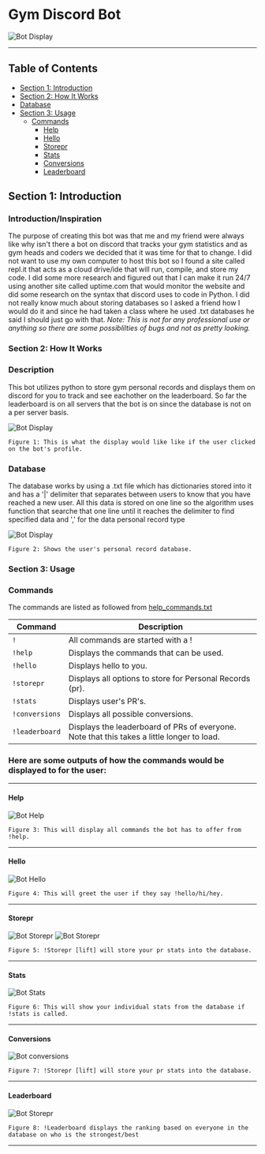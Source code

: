 # Gym Discord Bot
![Bot Display](GymBotTesting/Bot_Profile2.png)

---

## Table of Contents
- [Section 1: Introduction](#section-1-introduction)
- [Section 2: How It Works](#section-2-how-it-works)
- [Database](#database)
- [Section 3: Usage](#section-3-usage)
  - [Commands](#commands)
    - [Help](#help)
    - [Hello](#hello)
    - [Storepr](#storepr)
    - [Stats](#stats)
    - [Conversions](#conversions)
    - [Leaderboard](#leaderboard)


## Section 1: Introduction

### Introduction/Inspiration
The purpose of creating this bot was that me and my friend were always like why isn't there a bot on discord that tracks your gym statistics and as gym heads and coders we decided that it was time for that to change. I did not want to use my own computer to host this bot so I found a site called repl.it that acts as a cloud drive/ide that will run, compile, and store my code. I did some more research and figured out that I can make it run 24/7 using another site called uptime.com that would monitor the website and did some research on the syntax that discord uses to code in Python. I did not really know much about storing databases so I asked a friend how I would do it and since he had taken a class where he used .txt databases he said I should just go with that. 
*Note: This is not for any professional use or anything so there are some possiblilties of bugs and not as pretty looking.*

### Section 2: How It Works

### Description
This bot utilizes python to store gym personal records and displays them on discord for you to track and see eachother on the leaderboard. So far the leaderboard is on all servers that the bot is on since the database is not on a per server basis.

![Bot Display](GymBotTesting/Bot_Profile.png)

`Figure 1: This is what the display would like like if the user clicked on the bot's profile.`


### Database
The database works by using a .txt file which has dictionaries stored into it and has a '|' delimiter that separates between users to know that you have reached a new user.
All this data is stored on one line so the algorithm uses function that searche that one line until it reaches the delimiter to find specified data and ',' for the data personal record type

![Bot Display](GymBotTesting/userpr_database.png)

`Figure 2: Shows the user's personal record database.`

### Section 3: Usage

### Commands
The commands are listed as followed from [help_commands.txt](database/help_commands.txt)

| Command          | Description                                         |
|------------------|-----------------------------------------------------|
| `!`              | All commands are started with a !                   |
| `!help`          | Displays the commands that can be used.             |
| `!hello`         | Displays hello to you.                              |
| `!storepr`       | Displays all options to store for Personal Records (pr).|
| `!stats`         | Displays user's PR's.                               |
| `!conversions`   | Displays all possible conversions.                  |
| `!leaderboard`   | Displays the leaderboard of PRs of everyone. Note that this takes a little longer to load. |

### Here are some outputs of how the commands would be displayed to for the user:

---

#### Help
![Bot Help](GymBotTesting/Help.png)

`Figure 3: This will display all commands the bot has to offer from !help.`

---

#### Hello
![Bot Hello](GymBotTesting/Hello.png)

`Figure 4: This will greet the user if they say !hello/hi/hey.`

---

#### Storepr
![Bot Storepr](GymBotTesting/storepr.png)
![Bot Storepr](GymBotTesting/storeprbench.png)

`Figure 5: !Storepr [lift] will store your pr stats into the database.`

---

#### Stats
![Bot Stats](GymBotTesting/stats.png)

`Figure 6: This will show your individual stats from the database if !stats is called.`

---

#### Conversions
![Bot conversions](GymBotTesting/conversions.png)

`Figure 7: !Storepr [lift] will store your pr stats into the database.`

---

#### Leaderboard
![Bot Storepr](GymBotTesting/leaderboard.png)

`Figure 8: !Leaderboard displays the ranking based on everyone in the database on who is the strongest/best`

---
